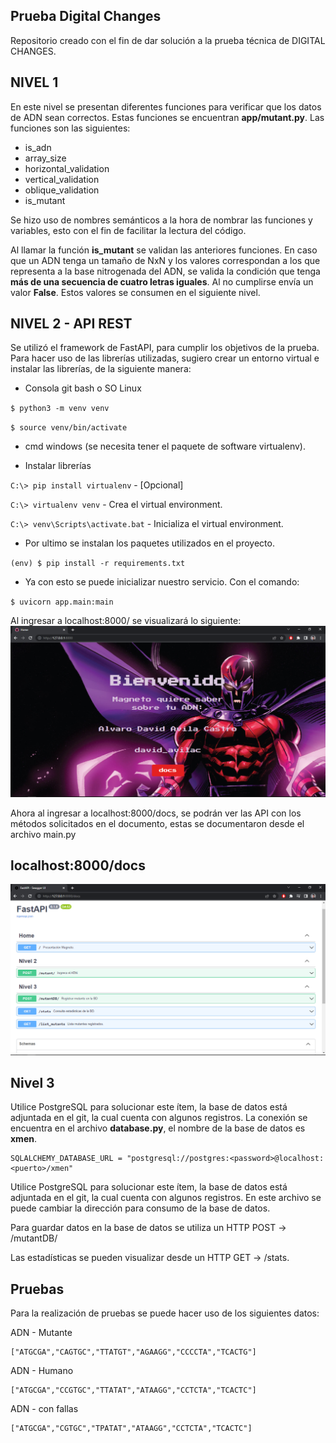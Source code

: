 Prueba Digital Changes
-------------
Repositorio creado con el fin de dar solución a la prueba técnica de DIGITAL CHANGES.

NIVEL 1
-------------
En este nivel se presentan diferentes funciones para verificar que los datos de ADN sean correctos. Estas funciones se encuentran **app/mutant.py**.
Las funciones son las siguientes:
 + is_adn
 + array_size   
 + horizontal_validation
 + vertical_validation
 + oblique_validation
 + is_mutant
 
Se hizo uso de nombres semánticos a la hora de nombrar las funciones y variables, esto con el fin de facilitar la lectura del código.

Al llamar la función **is_mutant** se validan las anteriores funciones. En caso que un ADN tenga un tamaño de NxN y los valores correspondan a los que representa a la base nitrogenada del ADN, se valida la condición que tenga **más de una secuencia de cuatro letras iguales**. Al no cumplirse envía un valor **False**. Estos valores se consumen en el siguiente nivel.


NIVEL 2 - API REST
-------------
Se utilizó el framework de FastAPI, para cumplir los objetivos de la prueba. Para hacer uso de las librerías utilizadas, sugiero crear un entorno virtual e instalar las librerías, de la siguiente manera:

 + Consola git bash o SO Linux
 
`$ python3 -m venv venv`

`$ source venv/bin/activate`

 + cmd windows (se necesita tener el paquete de software virtualenv).

 + Instalar librerías
 
`C:\> pip install virtualenv` - [Opcional]

`C:\> virtualenv venv` - Crea el virtual environment.

`C:\> venv\Scripts\activate.bat` - Inicializa el virtual environment.

 + Por ultimo se instalan los paquetes utilizados en el proyecto.

`(env) $ pip install -r requirements.txt`

 + Ya con esto se puede inicializar nuestro servicio. Con el comando:

`$ uvicorn app.main:main`

Al ingresar a localhost:8000/ se visualizará lo siguiente: 
![](https://github.com/AlvariroA/DigitalChanges/blob/main/img/Home.png)

Ahora al ingresar a localhost:8000/docs, se podrán ver las API con los métodos solicitados en el documento, estas se documentaron desde el archivo main.py

localhost:8000/docs
-------------

![](https://github.com/AlvariroA/DigitalChanges/blob/main/img/FastAPI.png)



Nivel 3
-------------

Utilice PostgreSQL para solucionar este ítem, la base de datos está adjuntada en el git, la cual cuenta con algunos registros. La conexión se encuentra en el archivo **database.py**, el nombre de la base de datos es **xmen**.

```
SQLALCHEMY_DATABASE_URL = "postgresql://postgres:<password>@localhost:<puerto>/xmen"
```
Utilice PostgreSQL para solucionar este ítem, la base de datos está adjuntada en el git, la cual cuenta con algunos registros.
En este archivo se puede cambiar la dirección para consumo de la base de datos.

Para guardar datos en la base de datos se utiliza un HTTP POST -> /mutantDB/

Las estadísticas se pueden visualizar desde un HTTP GET -> /stats.

Pruebas
-------------

Para la realización de pruebas se puede hacer uso de los siguientes datos:

ADN - Mutante
```
["ATGCGA","CAGTGC","TTATGT","AGAAGG","CCCCTA","TCACTG"]
``` 
ADN - Humano
```
["ATGCGA","CCGTGC","TTATAT","ATAAGG","CCTCTA","TCACTC"]
```
ADN - con fallas
```
["ATGCGA","CGTGC","TPATAT","ATAAGG","CCTCTA","TCACTC"]
```  






